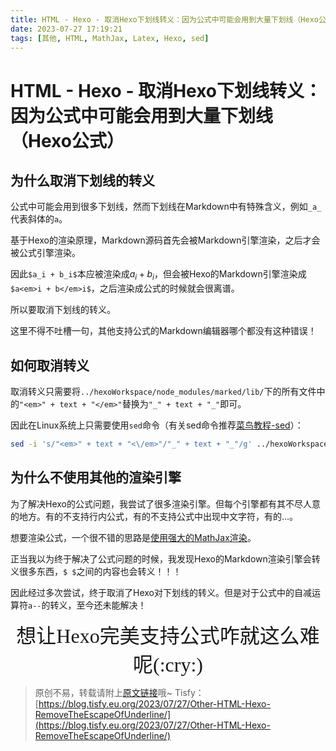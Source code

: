 ```yaml
---
title: HTML - Hexo - 取消Hexo下划线转义：因为公式中可能会用到大量下划线（Hexo公式）
date: 2023-07-27 17:19:21
tags: [其他, HTML, MathJax, Latex, Hexo, sed]
---
```


# HTML - Hexo - 取消Hexo下划线转义：因为公式中可能会用到大量下划线（Hexo公式）

## 为什么取消下划线的转义

公式中可能会用到很多下划线，然而下划线在Markdown中有特殊含义，例如```_a_```代表斜体的```a```。

基于Hexo的渲染原理，Markdown源码首先会被Markdown引擎渲染，之后才会被公式引擎渲染。

因此```$a_i + b_i$```本应被渲染成$a_i + b_i$，但会被Hexo的Markdown引擎渲染成```$a<em>i + b</em>i$```，之后渲染成公式的时候就会很离谱。

所以要取消下划线的转义。

这里不得不吐槽一句，其他支持公式的Markdown编辑器哪个都没有这种错误！

## 如何取消转义

取消转义只需要将```../hexoWorkspace/node_modules/marked/lib/```下的所有文件中的```"<em>" + text + "</em>"```替换为```"_" + text + "_"```即可。

因此在Linux系统上只需要使用```sed```命令（有关sed命令推荐[菜鸟教程-sed](https://www.runoob.com/linux/linux-comm-sed.html)）：

```bash
sed -i 's/"<em>" + text + "<\/em>"/"_" + text + "_"/g' ../hexoWorkspace/node_modules/marked/lib/*
```

## 为什么不使用其他的渲染引擎

为了解决Hexo的公式问题，我尝试了很多渲染引擎。但每个引擎都有其不尽人意的地方。有的不支持行内公式，有的不支持公式中出现中文字符，有的...。

想要渲染公式，一个很不错的思路是[使用强大的MathJax渲染](https://blog.tisfy.eu.org/2023/06/29/Other-HTML-RenderLatexByMathJaxJS/)。

正当我以为终于解决了公式问题的时候，我发现Hexo的Markdown渲染引擎会转义很多东西，```$ $```之间的内容也会转义！！！

因此经过多次尝试，终于取消了Hexo对下划线的转义。但是对于公式中的自减运算符```a--```的转义，至今还未能解决！

<center><font size="6px" face="楷体">想让Hexo完美支持公式咋就这么难呢(:cry:)</font></center>

> 原创不易，转载请附上[原文链接](https://blog.tisfy.eu.org/2023/07/27/Other-HTML-Hexo-RemoveTheEscapeOfUnderline/)哦~
> Tisfy：[https://blog.tisfy.eu.org/2023/07/27/Other-HTML-Hexo-RemoveTheEscapeOfUnderline/](https://blog.tisfy.eu.org/2023/07/27/Other-HTML-Hexo-RemoveTheEscapeOfUnderline/)
